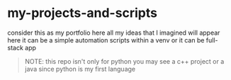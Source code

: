 # my-projects-and-scripts
consider this as my portfolio here  all  my ideas that I imagined will appear here
it can be a simple automation scripts within a venv or it can be full-stack app 
> NOTE: this repo isn't only for python you may see a c++ project or a java since python is my first language 
